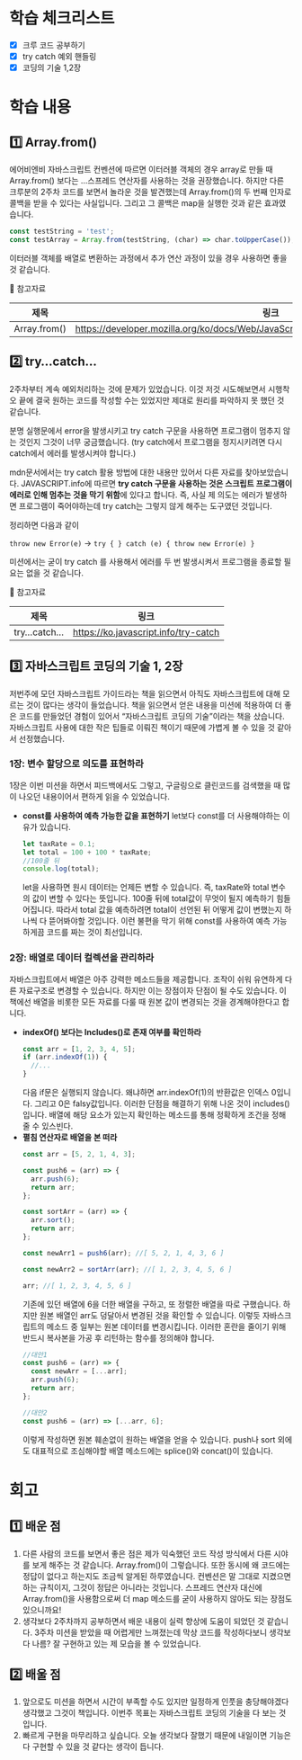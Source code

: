 # 학습 체크리스트

- [x] 크루 코드 공부하기
- [x] try catch 예외 핸들링
- [x] 코딩의 기술 1,2장

# 학습 내용

## 1️⃣ Array.from()

에어비엔비 자바스크립트 컨벤션에 따르면 이터러블 객체의 경우 array로 만들 때 Array.from() 보다는 …스프레드 연산자를 사용하는 것을 권장했습니다. 하지만 다른 크루분의 2주차 코드를 보면서 놀라운 것을 발견했는데 Array.from()의 두 번째 인자로 콜백을 받을 수 있다는 사실입니다. 그리고 그 콜백은 map을 실행한 것과 같은 효과였습니다.

```jsx
const testString = 'test';
const testArray = Array.from(testString, (char) => char.toUpperCase()); //[ 'T', 'E', 'S', 'T' ]
```

이터러블 객체를 배열로 변환하는 과정에서 추가 연산 과정이 있을 경우 사용하면 좋을 것 같습니다.

🔗 참고자료

| 제목         | 링크                                                                                     |
| ------------ | ---------------------------------------------------------------------------------------- |
| Array.from() | https://developer.mozilla.org/ko/docs/Web/JavaScript/Reference/Global_Objects/Array/from |

## 2️⃣ try…catch…

2주차부터 계속 예외처리하는 것에 문제가 있었습니다. 이것 저것 시도해보면서 시행착오 끝에 결국 원하는 코드를 작성할 수는 있었지만 제대로 원리를 파악하지 못 했던 것 같습니다.

분명 실행문에서 error을 발생시키고 try catch 구문을 사용하면 프로그램이 멈추지 않는 것인지 그것이 너무 궁금했습니다. (try catch에서 프로그램을 정지시키려면 다시 catch에서 에러를 발생시켜야 합니다.)

mdn문서에서는 try catch 활용 방법에 대한 내용만 있어서 다른 자료를 찾아보았습니다. JAVASCRIPT.info에 따르면 **try catch 구문을 사용하는 것은 스크립트 프로그램이 에러로 인해 멈추는 것을 막기 위함**에 있다고 합니다. 즉, 사실 제 의도는 에러가 발생하면 프로그램이 죽어야하는데 try catch는 그렇지 않게 해주는 도구였던 것입니다.

정리하면 다음과 같이

`throw new Error(e)` → `try { } catch (e) { throw new Error(e) }`

미션에서는 굳이 try catch 를 사용해서 에러를 두 번 발생시켜서 프로그램을 종료할 필요는 없을 것 같습니다.

🔗 참고자료

| 제목       | 링크                                 |
| ---------- | ------------------------------------ |
| try…catch… | https://ko.javascript.info/try-catch |

## 3️⃣ 자바스크립트 코딩의 기술 1, 2장

저번주에 모던 자바스크립트 가이드라는 책을 읽으면서 아직도 자바스크립트에 대해 모르는 것이 많다는 생각이 들었습니다. 책을 읽으면서 얻은 내용을 미션에 적용하여 더 좋은 코드를 만들었던 경험이 있어서 “자바스크립트 코딩의 기술”이라는 책을 샀습니다. 자바스크립트 사용에 대한 작은 팁들로 이뤄진 책이기 때문에 가볍게 볼 수 있을 것 같아서 선정했습니다.

### **1장: 변수 할당으로 의도를 표현하라**

1장은 이번 미션을 하면서 피드백에서도 그렇고, 구글링으로 클린코드를 검색했을 때 많이 나오던 내용이어서 편하게 읽을 수 있었습니다.

- **const를 사용하여 예측 가능한 값을 표현하기**
  let보다 const를 더 사용해야하는 이유가 있습니다.
  ```jsx
  let taxRate = 0.1;
  let total = 100 + 100 * taxRate;
  //100줄 뒤
  console.log(total);
  ```
  let을 사용하면 원시 데이터는 언제든 변할 수 있습니다. 즉, taxRate와 total 변수의 값이 변할 수 있다는 뜻입니다. 100줄 뒤에 total값이 무엇이 될지 예측하기 힘들어집니다. 따라서 total 값을 예측하려면 total이 선언된 뒤 어떻게 값이 변했는지 하나씩 다 뜯어봐야할 것입니다. 이런 불편을 막기 위해 const를 사용하여 예측 가능하게끔 코드를 짜는 것이 최선입니다.

### 2장: 배열로 데이터 컬렉션을 관리하라

자바스크립트에서 배열은 아주 강력한 메소드들을 제공합니다. 조작이 쉬워 유연하게 다른 자료구조로 변경할 수 있습니다. 하지만 이는 장점이자 단점이 될 수도 있습니다. 이 책에선 배열을 비롯한 모든 자료를 다룰 때 원본 값이 변경되는 것을 경계해야한다고 합니다.

- **indexOf() 보다는 Includes()로 존재 여부를 확인하라**
  ```jsx
  const arr = [1, 2, 3, 4, 5];
  if (arr.indexOf(1)) {
    //...
  }
  ```
  다음 if문은 실행되지 않습니다. 왜냐하면 arr.indexOf(1)의 반환값은 인덱스 0입니다. 그리고 0은 falsy값입니다. 이러한 단점을 해결하기 위해 나온 것이 includes()입니다. 배열에 해당 요소가 있는지 확인하는 메소드를 통해 정확하게 조건을 정해줄 수 있스빈다.
- **펼침 연산자로 배열을 본 떠라**
  ```jsx
  const arr = [5, 2, 1, 4, 3];

  const push6 = (arr) => {
    arr.push(6);
    return arr;
  };

  const sortArr = (arr) => {
    arr.sort();
    return arr;
  };

  const newArr1 = push6(arr); //[ 5, 2, 1, 4, 3, 6 ]

  const newArr2 = sortArr(arr); //[ 1, 2, 3, 4, 5, 6 ]

  arr; //[ 1, 2, 3, 4, 5, 6 ]
  ```
  기존에 있던 배열에 6을 더한 배열을 구하고, 또 정렬한 배열을 따로 구했습니다. 하지만 원본 배열인 arr도 덩달아서 변경된 것을 확인할 수 있습니다. 이렇듯 자바스크립트의 메소드 중 일부는 원본 데이터를 변경시킵니다. 이러한 혼란을 줄이기 위해 반드시 복사본을 가공 후 리턴하는 함수를 정의해야 합니다.
  ```jsx
  //대안1
  const push6 = (arr) => {
    const newArr = [...arr];
    arr.push(6);
    return arr;
  };

  //대안2
  const push6 = (arr) => [...arr, 6];
  ```
  이렇게 작성하면 원본 훼손없이 원하는 배열을 얻을 수 있습니다. push나 sort 외에도 대표적으로 조심해야할 배열 메소드에는 splice()와 concat()이 있습니다.

# 회고

## 1️⃣ 배운 점

1. 다른 사람의 코드를 보면서 좋은 점은 제가 익숙했던 코드 작성 방식에서 다른 시야를 보게 해주는 것 같습니다. Array.from()이 그렇습니다. 또한 동시에 왜 코드에는 정답이 없다고 하는지도 조금씩 알게된 하루였습니다. 컨벤션은 말 그대로 지켰으면 하는 규칙이지, 그것이 정답은 아니라는 것입니다. 스프레드 연산자 대신에 Array.from()을 사용함으로써 더 map 메소드를 굳이 사용하지 않아도 되는 장점도 있으니까요!
2. 생각보다 2주차까지 공부하면서 배운 내용이 실력 향상에 도움이 되었던 것 같습니다. 3주차 미션을 받았을 때 어렵게만 느껴졌는데 막상 코드를 작성하다보니 생각보다 나름? 잘 구현하고 있는 제 모습을 볼 수 있었습니다.

## 2️⃣ 배울 점

1. 앞으로도 미션을 하면서 시간이 부족할 수도 있지만 일정하게 인풋을 충당해야겠다 생각했고 그것이 책입니다. 이번주 목표는 자바스크립트 코딩의 기술을 다 보는 것입니다.
2. 빠르게 구현을 마무리하고 싶습니다. 오늘 생각보다 잘했기 때문에 내일이면 기능은 다 구현할 수 있을 것 같다는 생각이 듭니다.
